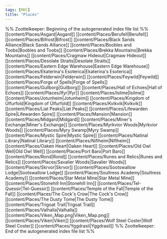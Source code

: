```yaml
---
tags: [MOC]
title: "Places"
---
```




%% Zoottelkeeper: Beginning of the autogenerated index file list  %%
 [[content/Places/Asgard|Asgard]]
 [[content/Places/Berufell|Berufell]]
 [[content/Places/Bifrost|Bifrost]]
 [[content/Places/Black Sands Alliance|Black Sands Alliance]]
 [[content/Places/Boobles and Toobs|Boobles and Toobs]]
 [[content/Places/Brekka Mountains|Brekka Mountains]]
 [[content/Places/Cragmaw Hideout|Cragmaw Hideout]]
 [[content/Places/Desolate Straits|Desolate Straits]]
 [[content/Places/Eastern Edge Warehouse|Eastern Edge Warehouse]]
 [[content/Places/Ekaterina's Esoterica|Ekaterina's Esoterica]]
 [[content/Places/Felderwin|Felderwin]]
 [[content/Places/Feywild|Feywild]]
 [[content/Places/Forge of Spells|Forge of Spells]]
 [[content/Places/Gullborg|Gullborg]]
 [[content/Places/Hall of Echoes|Hall of Echoes]]
 [[content/Places/Ifyr|Ifyr]]
 [[content/Places/Isilme|Isilme]]
 [[content/Places/Jotunheim|Jotunheim]]
 [[content/Places/Kingdom of Úlfurfold|Kingdom of Úlfurfold]]
 [[content/Places/Kvikvik|Kvikvik]]
 [[content/Places/Liat Peaks|Liat Peaks]]
 [[content/Places/Lifewarden Spire|Lifewarden Spire]]
 [[content/Places/Mansion|Mansion]]
 [[content/Places/Midgard|Midgard]]
 [[content/Places/Miner's Exchange|Miner's Exchange]]
 [[content/Places/Myrkvior Woods|Myrkvior Woods]]
 [[content/Places/Myry Swamp|Myry Swamp]]
 [[content/Places/Mystic Spire|Mystic Spire]]
 [[content/Places/Natinal Library|Natinal Library]]
 [[content/Places/Niflheim|Niflheim]]
 [[content/Places/Oaken Heart|Oaken Heart]]
 [[content/Places/Old Owl Well|Old Owl Well]]
 [[content/Places/Port Baro|Port Baro]]
 [[content/Places/Rond|Rond]]
 [[content/Places/Runes and Relics|Runes and Relics]]
 [[content/Places/Savalier Woods|Savalier Woods]]
 [[content/Places/Skrvor|Skrvor]]
 [[content/Places/Sootswallow Lodge|Sootswallow Lodge]]
 [[content/Places/Soultress Academy|Soultress Academy]]
 [[content/Places/Star Metal Mine|Star Metal Mine]]
 [[content/Places/Stonehill Inn|Stonehill Inn]]
 [[content/Places/Tel-Quessir|Tel-Quessir]]
 [[content/Places/Temple of the Fall|Temple of the Fall]]
 [[content/Places/The Cock's Crow|The Cock's Crow]]
 [[content/Places/The Dusty Tome|The Dusty Tome]]
 [[content/Places/Trigoat Trail|Trigoat Trail]]
 [[content/Places/Valhalla|Valhalla]]
 [[content/Places/Viken_Map.png|Viken_Map.png]]
 [[content/Places/Viken|Viken]]
 [[content/Places/Wolf Steel Coster|Wolf Steel Coster]]
 [[content/Places/Yggdrasil|Yggdrasil]]
%% Zoottelkeeper: End of the autogenerated index file list  %%


